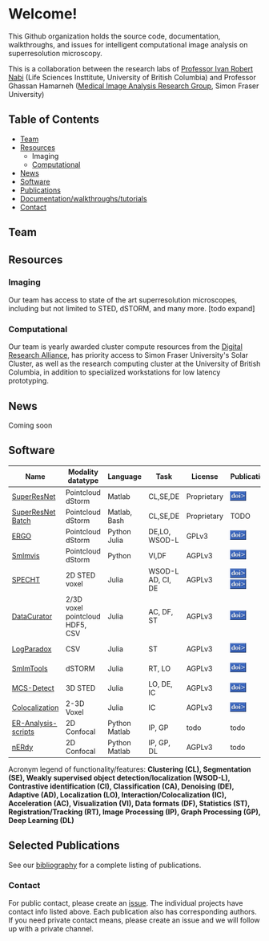 # Welcome!

This Github organization holds the source code, documentation, walkthroughs, and issues for intelligent computational image analysis on superresolution microscopy.

This is a collaboration between the research labs of [Professor Ivan Robert Nabi](https://cps.med.ubc.ca/faculty1/nabi/) (Life Sciences Insttitute, University of British Columbia) and Professor Ghassan Hamarneh ([Medical Image Analysis Research Group](https://www.medicalimageanalysis.com/home), Simon Fraser University) 

## Table of Contents
- [Team](#team)
- [Resources](#resources)
    - Imaging
    - [Computational](#comp)
- [News](#news)
- [Software](#software)
- [Publications](#publications)
- [Documentation/walkthroughs/tutorials](#docs)
- [Contact](#contact)

<a name="team"></a>
## Team

<a name="resources"></a>
## Resources

### Imaging
Our team has access to state of the art superresolution microscopes, including but not limited to STED, dSTORM, and many more. [todo expand]

<a name="comp"></a>
### Computational
Our team is yearly awarded cluster compute resources from the [Digital Research Alliance](https://alliancecan.ca/en/services/advanced-research-computing), has priority access to Simon Fraser University's Solar Cluster, as well as the research computing cluster at the University of British Columbia, in addition to specialized workstations for low latency prototyping.

<a name="news"></a>
## News
Coming soon

<a name="software"></a>
## Software

|  Name	        | Modality <br> datatype  	        | Language  	| Task                          | License  	        | Publication   	| Manual<br>& docs | Tests |  Contact
|---	        |---	                |---	        |---                            |---	            |---	            |---            |---    |---
| [SuperResNet](https://www.medicalimageanalysis.com/software/superresnet)   | Pointcloud<br>dStorm     | Matlab        | CL,SE,DE                      | Proprietary       | [![DOI](https://github.com/NanoscopyAI/.github/raw/main/profile/doi.gif)](http://dx.doi.org/10.1038/s41598-018-27216-4)               |    [![Github](https://github.com/NanoscopyAI/.github/blob/main/profile/docs.svg)](https://www.medicalimageanalysis.com/software/superresnet/documentation)     | TODO  |  [@](ikhater@sfu.ca)
| [SuperResNet Batch](https://github.com/NanoscopyAI/SuperResNET-Batch)   | Pointcloud<br>dStorm     | Matlab, Bash        | CL,SE,DE   | Proprietary       | TODO|    TODO     | TODO  |  [@](cdh13@sfu.ca)
| [ERGO](https://github.com/NanoscopyAI/ERGO)          | Pointcloud<br>dStorm     | Python<br>Julia  | DE,LO,<br>WSOD-L                  | GPLv3             | [![DOI](https://github.com/NanoscopyAI/.github/raw/main/profile/doi.gif)](http://dx.doi.org/10.1109/TMI.2019.2962361)   | [![Github](https://github.com/NanoscopyAI/.github/blob/main/profile/docs.svg)](https://github.com/NanoscopyAI/ERGO)     | [![CircleCI](https://dl.circleci.com/status-badge/img/gh/bencardoen/ERGO.jl/tree/main.svg?style=shield)](https://dl.circleci.com/status-badge/redirect/gh/bencardoen/ERGO.jl/tree/main)       |  [@](bcardoen@sfu.ca)
| [Smlmvis](https://github.com/NanoscopyAI/smlmvis)          | Pointcloud<br>dStorm     | Python  | VI,DF                  | AGPLv3             | [![DOI](https://github.com/NanoscopyAI/.github/raw/main/profile/doi.gif)](https://doi.org/10.5281/zenodo.7226577)              | [![Github](https://github.com/NanoscopyAI/.github/blob/main/profile/docs.svg)](https://github.com/NanoscopyAI/smlmvis)         | TODO   |  [@](bcardoen@sfu.ca)
| [SPECHT](https://github.com/NanoscopyAI/SPECHT.jl)          | 2D STED<br>voxel     | Julia  | WSOD-L<br>AD, CI, DE                  | AGPLv3             | [![DOI](https://github.com/NanoscopyAI/.github/raw/main/profile/doi.gif)](http://dx.doi.org/10.1371/journal.pone.0276726)<br> [![DOI](https://github.com/NanoscopyAI/.github/raw/main/profile/doi.gif)](https://link.springer.com/article/10.1007/s00018-022-04585-8)               | [![Github](https://github.com/NanoscopyAI/.github/blob/main/profile/docs.svg)](https://github.com/NanoscopyAI/SPECHT.jl)    | [![CircleCI](https://dl.circleci.com/status-badge/img/gh/bencardoen/SPECHT.jl/tree/main.svg?style=shield)](https://dl.circleci.com/status-badge/redirect/gh/bencardoen/SPECHT.jl/tree/main)         |  [@](bcardoen@sfu.ca)
| [DataCurator](https://github.com/NanoscopyAI/DataCurator.jl)          | 2/3D voxel<br>pointcloud<br>HDF5, CSV     | Julia  | AC, DF, ST                  | AGPLv3             | [![DOI](https://github.com/NanoscopyAI/.github/raw/main/profile/doi.gif)](https://www.techrxiv.org/articles/preprint/DataCurator_jl_Efficient_portable_and_reproducible_validation_curation_and_transformation_of_large_heterogeneous_datasets_using_human-readable_recipes_compiled_into_machine_verifiable_templates/22060118)               | [![Github](https://github.com/NanoscopyAI/.github/blob/main/profile/docs.svg)](https://github.com/NanoscopyAI/DataCurator.jl)    | [![CircleCI](https://dl.circleci.com/status-badge/img/gh/bencardoen/DataCurator.jl/tree/main.svg?style=shield)](https://dl.circleci.com/status-badge/redirect/gh/bencardoen/DataCurator.jl/tree/main)         |  [@](bcardoen@sfu.ca)
| [LogParadox](https://github.com/NanoscopyAI/LogParadox.jl)          | CSV     | Julia  | ST                  | AGPLv3             | [![DOI](https://github.com/NanoscopyAI/.github/raw/main/profile/doi.gif)](https://arxiv.org/abs/2302.04780)               | [![Github](https://github.com/NanoscopyAI/.github/blob/main/profile/docs.svg)](https://github.com/NanoscopyAI/LogParadox.jl)    | [![CircleCI](https://dl.circleci.com/status-badge/img/gh/bencardoen/LogParadox.jl/tree/main.svg?style=shield)](https://dl.circleci.com/status-badge/redirect/gh/bencardoen/LogParadox.jl/tree/main)        |  [@](bcardoen@sfu.ca)
| [SmlmTools](https://github.com/NanoscopyAI/SmlmTools.jl)          | dSTORM     | Julia  | RT, LO                  | AGPLv3             | [![DOI](https://github.com/NanoscopyAI/.github/raw/main/profile/doi.gif)](https://doi.org/10.5281/zenodo.7632321)               | [![Github](https://github.com/NanoscopyAI/.github/blob/main/profile/docs.svg)](https://github.com/NanoscopyAI/SmlmTools.jl)    | [![CircleCI](https://dl.circleci.com/status-badge/img/gh/bencardoen/SmlmTools.jl/tree/master.svg?style=shield)](https://dl.circleci.com/status-badge/redirect/gh/bencardoen/SmlmTools.jl/tree/master)        |  [@](bcardoen@sfu.ca)
| [MCS-Detect](https://github.com/NanoscopyAI/SubPrecisionContactDetection.jl)          | 3D STED     | Julia  | LO, DE, IC                   | AGPLv3             | [![DOI](https://github.com/NanoscopyAI/.github/raw/main/profile/doi.gif)](https://doi.org/10.1083/jcb.202206109)               | [![Github](https://github.com/NanoscopyAI/.github/blob/main/profile/docs.svg)](https://github.com/NanoscopyAI/SubPrecisionContactDetection.jl)    | [![CircleCI](https://dl.circleci.com/status-badge/img/gh/bencardoen/SubPrecisionContactDetection.jl/tree/main.svg?style=shield)](https://dl.circleci.com/status-badge/redirect/gh/bencardoen/SubPrecisionContactDetection.jl/tree/main)        |  [@](bcardoen@sfu.ca)
| [Colocalization](https://github.com/NanoscopyAI/Colocalization.jl)          | 2-3D Voxel     | Julia  | IC                   | AGPLv3             | [![DOI](https://github.com/NanoscopyAI/.github/raw/main/profile/doi.gif)](https://zenodo.org/record/7552357)               | [![Github](https://github.com/NanoscopyAI/.github/blob/main/profile/docs.svg)](https://github.com/NanoscopyAI/Colocalization.jl)    | [![CircleCI](https://dl.circleci.com/status-badge/img/gh/bencardoen/Colocalization.jl/tree/main.svg?style=shield)](https://dl.circleci.com/status-badge/redirect/gh/bencardoen/Colocalization.jl/tree/main)        |  [@](bcardoen@sfu.ca)
| [ER-Analysis-scripts](https://github.com/NanoscopyAI/ER-Analysis-scripts)          | 2D Confocal     | Python<br>Matlab  | IP, GP                  | todo | todo | todo | todo |  [@](asa420@sfu.ca)
| [nERdy](https://github.com/NanoscopyAI/nERdy)          | 2D Confocal     | Python<br>Matlab  | IP, GP, DL                  | AGPLv3 | todo | todo | todo |  [@](asa420@sfu.ca)

Acronym legend of functionality/features:
**Clustering (CL), Segmentation (SE), Weakly supervised object detection/localization (WSOD-L), Contrastive identification (CI), Classification (CA), Denoising (DE), Adaptive (AD), Localization (LO), Interaction/Colocalization (IC), Acceleration (AC), Visualization (VI), Data formats (DF), Statistics (ST), Registration/Tracking (RT), Image Processing (IP), Graph Processing (GP), Deep Learning (DL)**

<a name="publications"></a>
## Selected Publications
See our [bibliography](https://raw.githubusercontent.com/NanoscopyAI/.github/main/bibliography.bib) for a complete listing of publications.


<a name="contact"></a>
### Contact
For public contact, please create an [issue](https://github.com/NanoscopyAI/.github/issues/new/choose). The individual projects have contact info listed above. Each publication also has corresponding authors.
If you need private contact means, please create an issue and we will follow up with a private channel.
